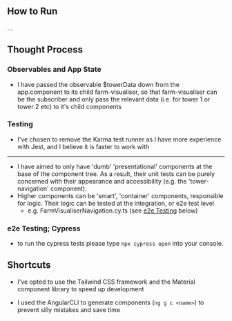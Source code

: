 ## How to Run

...

## Thought Process

### Observables and App State

- I have passed the observable $towerData down from the app.component to its child farm-visualiser, so that farm-visualiser can be the subscriber and only pass the relevant data (i.e. for tower 1 or tower 2 etc) to it's child components

### Testing

- I've chosen to remove the Karma test runner as I have more experience with Jest, and I believe it is faster to work with

---

- I have aimed to only have 'dumb' 'presentational' components at the base of the component tree. As a result, their unit tests can be purely concerned with their appearance and accessibility (e.g. the 'tower-navigation' component).
- Higher components can be 'smart', 'container' components, responsible for logic. Their logic can be tested at the integration, or e2e test level
  - e.g. FarmVisualiserNavigation.cy.ts (see [e2e Testing](#cypress) below)

<a id="cypress"></a>

### e2e Testing; Cypress

- to run the cypress tests please type `npx cypress open` into your console.

## Shortcuts

- I've opted to use the Tailwind CSS framework and the Material component library to speed up development

- I used the AngularCLI to generate components (`ng g c <name>`) to prevent silly mistakes and save time
